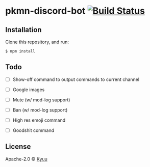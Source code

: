 # pkmn-discord-bot [![Build Status][travis-image]][travis-url]
> 

## Installation

Clone this repository, and run:
```sh
$ npm install
```

## Todo

- [ ] Show-off command to output commands to current channel
- [ ] Google images
- [ ] Mute (w/ mod-log support)
- [ ] Ban (w/ mod-log support)
- [ ] High res emoji command
- [ ] Goodshit command


## License

Apache-2.0 © [Kyuu]()

[travis-image]: https://travis-ci.org/finajo/DiscordBot.svg?branch=master
[travis-url]: https://travis-ci.org/finajo/DiscordBot
